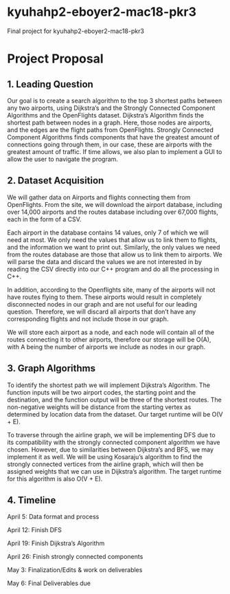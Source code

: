 # kyuhahp2-eboyer2-mac18-pkr3
Final project for kyuhahp2-eboyer2-mac18-pkr3

# Project Proposal

## 1. Leading Question
Our goal is to create a search algorithm to the top 3 shortest paths between any two airports, using Dijkstra’s and the Strongly Connected Component Algorithms and the OpenFlights dataset. Dijkstra’s Algorithm finds the shortest path between nodes in a graph. Here, those nodes are airports, and the edges are the flight paths from OpenFlights. Strongly Connected Component Algorithms finds components that have the greatest amount of connections going through them, in our case, these are airports with the greatest amount of traffic. If time allows, we also plan to implement a GUI to allow the user to navigate the program. 

## 2. Dataset Acquisition
We will gather data on Airports and flights connecting them from OpenFlights. From the site, we will download the airport database, including over 14,000 airports and the routes database including over 67,000 flights, each in the form of a CSV.

Each airport in the database contains 14 values, only 7 of which we will need at most. We only need the values that allow us to link them to flights, and the information we want to print out. Similarly, the only values we need from the routes database are those that allow us to link them to airports. We will parse the data and discard the values we are not interested in by reading the CSV directly into our C++ program and do all the processing in C++.

In addition, according to the Openflights site, many of the airports will not have routes flying to them. These airports would result in completely disconnected nodes in our graph and are not useful for our leading question. Therefore, we will discard all airports that don’t have any corresponding flights and not include those in our graph.

We will store each airport as a node, and each node will contain all of the routes connecting it to other airports, therefore our storage will be O(A), with A being the number of airports we include as nodes in our graph.

## 3. Graph Algorithms
To identify the shortest path we will implement Dijkstra’s Algorithm. The function inputs will be two airport codes, the starting point and the destination, and the function output will be three of the shortest routes. The non-negative weights will be distance from the starting vertex as determined by location data from the dataset. Our target runtime will be O(V + E).

To traverse through the airline graph, we will be implementing DFS due to its compatibility with the strongly connected component algorithm we have chosen. However, due to similarities between Dijkstra’s and BFS, we may implement it as well. We will be using Kosaraju’s algorithm to find the strongly connected vertices from the airline graph, which will then be assigned weights that we can use in Dijkstra’s algorithm. The target runtime for this algorithm is also O(V + E).

## 4. Timeline
April 5: Data format and process

April 12: Finish DFS

April 19: Finish Dijkstra’s Algorithm

April 26: Finish strongly connected components

May 3: Finalization/Edits & work on deliverables

May 6: Final Deliverables due
